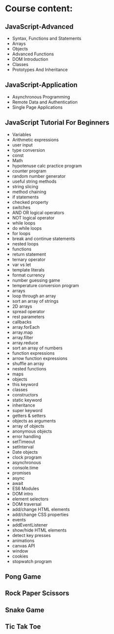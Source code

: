 # Course content:

## JavaScript-Advanced
* Syntax, Functions and Statements
* Arrays
* Objects
* Advanced Functions
* DOM Introduction
* Classes
* Prototypes And Inheritance     

## JavaScript-Application    
* Asynchronous Programming
* Remote Data and Authentication
* Single Page Applications

## JavaScript Tutorial For Beginners   
* Variables
* Arithmetic expressions
* user input
* type conversion
* const
* Math
* hypotenuse calc practice program
* counter program
* random number generator
* useful string methods
* string slicing 
* method chaining 
* if statements
* checked property 
* switches
* AND OR logical operators
* NOT logical operator
* while loops
* do while loops
* for loops
* break and continue statements
* nested loops
* functions 
* return statement
* ternary operator
* var vs let
* template literals
* format currency
* number guessing game
* temperature conversion program 
* arrays
* loop through an array 
* sort an array of strings 
* 2D arrays 
* spread operator 
* rest parameters
* callbacks
* array.forEach
* array.map
* array.filter
* array.reduce
* sort an array of numbers 
* function expressions
* arrow function expressions
* shuffle an array
* nested functions 
* maps 
* objects
* this keyword
* classes
* constructors
* static keyword
* inheritance
* super keyword
* getters & setters 
* objects as arguments
* array of objects
* anonymous objects
* error handling
* setTimeout
* setInterval
* Date objects
* clock program
* asynchronous
* console.time
* promises
* async
* await
* ES6 Modules
* DOM intro
* element selectors
* DOM traversal
* add/change HTML elements
* add/change CSS properties
* events 
* addEventListener
* show/hide HTML elements
* detect key presses
* animations 
* canvas API 
* window
* cookies
* stopwatch program

## Pong Game

## Rock Paper Scissors

## Snake Game

## Tic Tak Toe